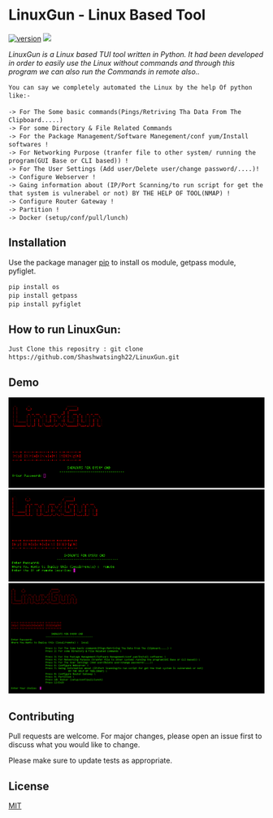 # LinuxGun - Linux Based Tool
[![version](https://img.shields.io/badge/version-1.0.1-blue.svg)](https://github.com/Shashwatsingh22/LinuxGun.git)
<img src="https://img.shields.io/badge/made%20with-python-yellowgreen" />

*LinuxGun is a Linux based TUI tool written in Python. It had been developed in order to easily use the Linux without commands and through this program we can also run the Commands in remote also..* 

```
You can say we completely automated the Linux by the help Of python like:-

-> For The Some basic commands(Pings/Retriving Tha Data From The Clipboard.....)
-> For some Directory & File Related Commands
-> For the Package Management/Software Manegement/conf yum/Install softwares !
-> For Networking Purpose (tranfer file to other system/ running the program(GUI Base or CLI based)) !
-> For The User Settings (Add user/Delete user/change password/....)!
-> Configure Webserver !
-> Gaing information about (IP/Port Scanning/to run script for get the that system is vulnerabel or not) BY THE HELP OF TOOL(NMAP) !
-> Configure Router Gateway !
-> Partition !
-> Docker (setup/conf/pull/lunch)

```

## Installation

Use the package manager [pip](https://pip.pypa.io/en/stable/) to install   os module, getpass module, pyfiglet. 

```bash
pip install os
pip install getpass
pip install pyfiglet
```

## How to run LinuxGun: 
``` 
Just Clone this repositry : git clone https://github.com/Shashwatsingh22/LinuxGun.git
```

## Demo

![1](https://raw.githubusercontent.com/Shashwatsingh22/LinuxGun/master/Demo/1.png)
![2](https://raw.githubusercontent.com/Shashwatsingh22/LinuxGun/master/Demo/2.png)
![3](https://raw.githubusercontent.com/Shashwatsingh22/LinuxGun/master/Demo/3.png)




## Contributing
Pull requests are welcome. For major changes, please open an issue first to discuss what you would like to change.

Please make sure to update tests as appropriate.

## License
[MIT](https://choosealicense.com/licenses/mit/)
